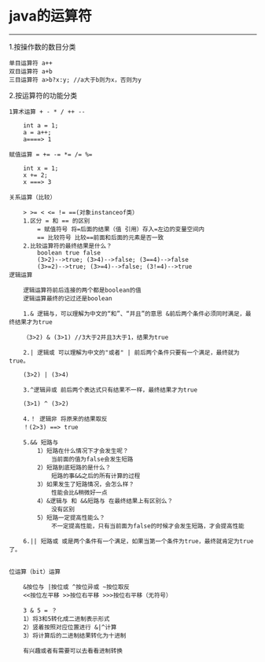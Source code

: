 # java的运算符

---

1.按操作数的数目分类
	
	单目运算符 a++
	双目运算符 a+b
	三目运算符 a>b?x:y; //a大于b则为x，否则为y

2.按运算符的功能分类
	
	1算术运算 + - * / ++ --

		int a = 1;
		a = a++;
		a====> 1

	赋值运算 = += -= *= /= %=

		int x = 1;
		x += 2;
		x ===> 3

	关系运算（比较）
		
		> >= < <= != ==(对象instanceof类）
		1.区分 = 和 == 的区别
			= 赋值符号 将=后面的结果（值 引用）存入=左边的变量空间内
			== 比较符号 比较==前面和后面的元素是否一致
		2.比较运算符的最终结果是什么？
			boolean true false
			(3>2)-->true; (3>4)-->false; (3==4)-->false
			(3>=2)-->true; (3>=4)-->false; (3!=4)-->true
	逻辑运算
		
		逻辑运算符前后连接的两个都是boolean的值
		逻辑运算最终的记过还是boolean

		1.& 逻辑与，可以理解为中文的“和”、“并且”的意思 &前后两个条件必须同时满足，最终结果才为true
		
		（3>2) & (3>1) //3大于2并且3大于1，结果为true
		
		2.| 逻辑或 可以理解为中文的"或者" | 前后两个条件只要有一个满足，最终就为true。
		
		(3>2) | (3>4)
 
		3.^逻辑异或 前后两个表达式只有结果不一样，最终结果才为true 

		(3>1) ^ (3>2)
 
		4.！ 逻辑非 将原来的结果取反
		！(2>3) ==> true

		5.&& 短路与
			1）短路在什么情况下才会发生呢？
				当前面的值为false会发生短路
			2）短路到底短路的是什么？
				短路的事&&之后的所有计算的过程
			3）如果发生了短路情况，会怎么样？
				性能会比&稍微好一点
			4）&逻辑与 和 &&短路与 在最终结果上有区别么？
				没有区别
			5）短路一定提高性能么？
				不一定提高性能，只有当前面为false的时候才会发生短路，才会提高性能

		6.|| 短路或 或是两个条件有一个满足，如果当第一个条件为true，最终就肯定为true了。
						

	位运算（bit）运算
		
		&按位与 |按位或 ^按位异或 ~按位取反
		<<按位左平移 >>按位右平移 >>>按位右平移（无符号）
		
		3 & 5 = ？
		1）将3和5转化成二进制表示形式
		2）竖着按照对应位置进行 &|^计算
		3）将计算后的二进制结果转化为十进制

		有兴趣或者有需要可以去看看进制转换



